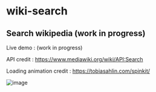 # wiki-search 

## Search wikipedia (work in progress)

Live demo : (work in progress)

API credit : https://www.mediawiki.org/wiki/API:Search

Loading animation credit : https://tobiasahlin.com/spinkit/

![image](https://user-images.githubusercontent.com/79618101/146660315-434d98cb-8010-46aa-9c83-bc54bf2cdd0c.png)


